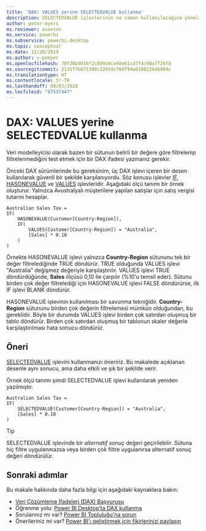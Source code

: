 ```yaml
---
title: 'DAX: VALUES yerine SELECTEDVALUE kullanma'
description: SELECTEDVALUE işlevlerinin ne zaman kullanılacağına yönelik rehber.
author: peter-myers
ms.reviewer: asaxton
ms.service: powerbi
ms.subservice: powerbi-desktop
ms.topic: conceptual
ms.date: 11/20/2019
ms.author: v-pemyer
ms.openlocfilehash: 70f28bd916f2c8d9c6ce40e61cd7f4c90a7726f8
ms.sourcegitcommit: 2131f7b075390c12659c76df94a8108226db084c
ms.translationtype: HT
ms.contentlocale: tr-TR
ms.lasthandoff: 08/03/2020
ms.locfileid: "87537447"
---
```

# <a name="dax-use-selectedvalue-instead-of-values"></a>DAX: VALUES yerine SELECTEDVALUE kullanma

Veri modelleyicisi olarak bazen bir sütunun belirli bir değere göre filtrelenip filtrelenmediğini test etmek için bir DAX ifadesi yazmanız gerekir.

Önceki DAX sürümlerinde bu gereksinim, üç DAX işlevi içeren bir desen kullanılarak güvenli bir şekilde karşılanıyordu. Söz konusu işlevler [IF](/dax/if-function-dax), [HASONEVALUE](/dax/hasonevalue-function-dax) ve [VALUES](/dax/values-function-dax) işlevleridir. Aşağıdaki ölçü tanımı bir örnek oluşturur. Yalnızca Avustralyalı müşterilere yapılan satışlar için satış vergisi tutarını hesaplar.

```dax
Australian Sales Tax =
IF(
    HASONEVALUE(Customer[Country-Region]),
    IF(
        VALUES(Customer[Country-Region]) = "Australia",
        [Sales] * 0.10
    )
)
```

Örnekte HASONEVALUE işlevi yalnızca **Country-Region** sütununu tek bir değer filtrelediğinde TRUE döndürür. TRUE olduğunda VALUES işlevi "Australia" değişmez değeriyle karşılaştırılır. VALUES işlevi TRUE döndürdüğünde, **Sales** ölçüsü 0,10 ile çarpılır (%10'u temsil eder). Sütunu birden çok değer filtrelediği için HASONEVALUE işlevi FALSE döndürürse, ilk IF işlevi BLANK döndürür.

HASONEVALUE işlevinin kullanılması bir savunma tekniğidir. **Country-Region** sütununu birden çok değerin filtrelemesi mümkün olduğundan, bu gereklidir. Böyle bir durumda VALUES işlevi birden çok satırdan oluşmuş bir tablo döndürür. Birden çok satırdan oluşmuş bir tablonun skaler değerle karşılaştırılması hata sonucu döndürür.

## <a name="recommendation"></a>Öneri

[SELECTEDVALUE](/dax/selectedvalue-function) işlevini kullanmanızı öneririz. Bu makalede açıklanan desenle aynı sonucu, ama daha etkili ve şık bir şekilde verir.

Örnek ölçü tanımı şimdi SELECTEDVALUE işlevi kullanılarak yeniden yazılmıştır.

```dax
Australian Sales Tax =
IF(
    SELECTEDVALUE(Customer[Country-Region]) = "Australia",
    [Sales] * 0.10
)
```

> [!TIP]
> SELECTEDVALUE işlevinde bir _alternatif sonuç_ değeri geçirilebilir. Sütuna hiç filtre uygulanmazsa veya birden çok filtre uygulanırsa alternatif sonuç değeri döndürülür.

## <a name="next-steps"></a>Sonraki adımlar

Bu makale hakkında daha fazla bilgi için aşağıdaki kaynaklara bakın:

- [Veri Çözümleme İfadeleri (DAX) Başvurusu](/dax/)
- Öğrenme yolu: [Power BI Desktop’ta DAX kullanma](https://docs.microsoft.com/learn/paths/dax-power-bi/)
- Sorularınız mı var? [Power BI Topluluğu'na sorun](https://community.powerbi.com/)
- Önerileriniz mi var? [Power BI'ı geliştirmek için fikirlerinizi paylaşın](https://ideas.powerbi.com)
